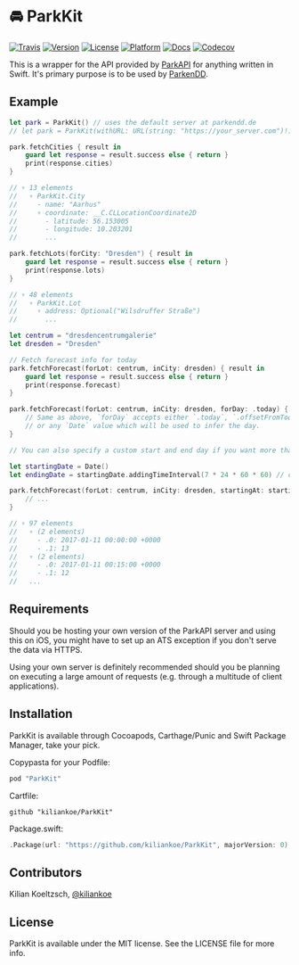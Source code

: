 # 🚘 ParkKit

[![Travis](https://img.shields.io/travis/kiliankoe/ParkKit.svg?style=flat-square)](https://travis-ci.org/kiliankoe/ParkKit)
[![Version](https://img.shields.io/cocoapods/v/ParkKit.svg?style=flat-square)](http://cocoapods.org/pods/ParkKit)
[![License](https://img.shields.io/cocoapods/l/ParkKit.svg?style=flat-square)](http://cocoapods.org/pods/ParkKit)
[![Platform](https://img.shields.io/cocoapods/p/ParkKit.svg?style=flat-square)](http://cocoapods.org/pods/ParkKit)
[![Docs](https://img.shields.io/cocoapods/metrics/doc-percent/ParkKit.svg?style=flat-square)](http://cocoadocs.org/docsets/ParkKit)
[![Codecov](https://img.shields.io/codecov/c/github/kiliankoe/ParkKit.svg?style=flat-square)](https://codecov.io/gh/kiliankoe/ParkKit)

This is a wrapper for the API provided by [ParkAPI](https://github.com/offenesdresden/ParkAPI) for anything written in Swift. It's primary purpose is to be used by [ParkenDD](https://github.com/kiliankoe/ParkenDD).

## Example

```swift
let park = ParkKit() // uses the default server at parkendd.de
// let park = ParkKit(withURL: URL(string: "https://your_server.com")!) // uses your server
```

```swift
park.fetchCities { result in
    guard let response = result.success else { return }
    print(response.cities)
}

// ▿ 13 elements
//   ▿ ParkKit.City
//     - name: "Aarhus"
//     ▿ coordinate: __C.CLLocationCoordinate2D
//       - latitude: 56.153005
//       - longitude: 10.203201
//       ...
```

```swift
park.fetchLots(forCity: "Dresden") { result in
    guard let response = result.success else { return }
    print(response.lots)
}

// ▿ 48 elements
//   ▿ ParkKit.Lot
//     ▿ address: Optional("Wilsdruffer Straße")
//       ...
```

```swift
let centrum = "dresdencentrumgalerie"
let dresden = "Dresden"

// Fetch forecast info for today
park.fetchForecast(forLot: centrum, inCity: dresden) { result in
    guard let response = result.success else { return }
    print(response.forecast)
}

park.fetchForecast(forLot: centrum, inCity: dresden, forDay: .today) { _ in
    // Same as above, `forDay` accepts either `.today`, `.offsetFromToday(Int)` 
    // or any `Date` value which will be used to infer the day.
}

// You can also specify a custom start and end day if you want more than a single day's worth of data:

let startingDate = Date()
let endingDate = startingDate.addingTimeInterval(7 * 24 * 60 * 60) // one week from now

park.fetchForecast(forLot: centrum, inCity: dresden, startingAt: startingDate, endingAt: endingDate) { _ in
    // ...
}

// ▿ 97 elements
//   ▿ (2 elements)
//     - .0: 2017-01-11 00:00:00 +0000
//     - .1: 13
//   ▿ (2 elements)
//     - .0: 2017-01-11 00:15:00 +0000
//     - .1: 12
//   ...
```

## Requirements

Should you be hosting your own version of the ParkAPI server and using this on iOS, you might have to set up an ATS exception if you don't serve the data via HTTPS.

Using your own server is definitely recommended should you be planning on executing a large amount of requests (e.g. through a multitude of client applications).

## Installation

ParkKit is available through Cocoapods, Carthage/Punic and Swift Package Manager, take your pick.

Copypasta for your Podfile:

```ruby
pod "ParkKit"
```

Cartfile:

```
github "kiliankoe/ParkKit"
```

Package.swift:

```swift
.Package(url: "https://github.com/kiliankoe/ParkKit", majorVersion: 0)
```

## Contributors

Kilian Koeltzsch, [@kiliankoe](https://github.com/kiliankoe)

## License

ParkKit is available under the MIT license. See the LICENSE file for more info.
